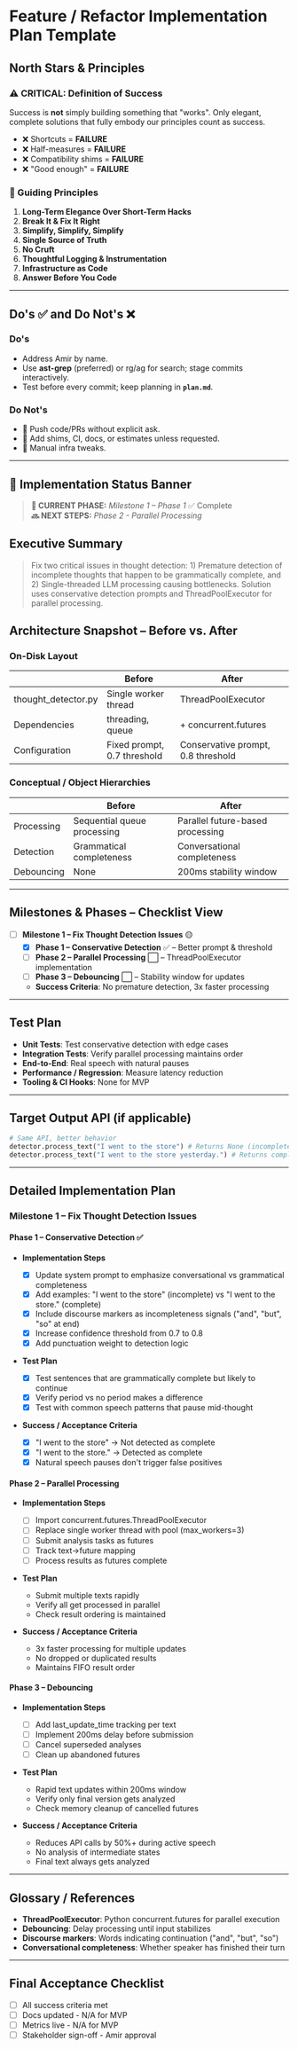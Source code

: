 # Feature / Refactor Implementation Plan Template

## North Stars & Principles

### ⚠️ CRITICAL: Definition of Success
Success is **not** simply building something that "works".
Only elegant, complete solutions that fully embody our principles count as success.

* ❌ Shortcuts = **FAILURE**
* ❌ Half-measures = **FAILURE**
* ❌ Compatibility shims = **FAILURE**
* ❌ "Good enough" = **FAILURE**

### 🌟 Guiding Principles
1. **Long-Term Elegance Over Short-Term Hacks**
2. **Break It & Fix It Right**
3. **Simplify, Simplify, Simplify**
4. **Single Source of Truth**
5. **No Cruft**
6. **Thoughtful Logging & Instrumentation**
7. **Infrastructure as Code**
8. **Answer Before You Code**

---

## Do's ✅ and Do Not's ❌
### Do's
* Address Amir by name.
* Use **ast-grep** (preferred) or rg/ag for search; stage commits interactively.
* Test before every commit; keep planning in **`plan.md`**.

### Do Not's
* 🚫 Push code/PRs without explicit ask.
* 🚫 Add shims, CI, docs, or estimates unless requested.
* 🚫 Manual infra tweaks.

---

## 🚧 Implementation Status Banner
> **🚀 CURRENT PHASE:** *Milestone 1 – Phase 1* ✅ Complete  
> **🔜 NEXT STEPS:** *Phase 2 - Parallel Processing*

## Executive Summary
> Fix two critical issues in thought detection: 1) Premature detection of incomplete thoughts that happen to be grammatically complete, and 2) Single-threaded LLM processing causing bottlenecks. Solution uses conservative detection prompts and ThreadPoolExecutor for parallel processing.

## Architecture Snapshot – Before vs. After
### On-Disk Layout
|                 | **Before** | **After** |
| --------------- | ---------- | --------- |
| thought_detector.py | Single worker thread | ThreadPoolExecutor |
| Dependencies | threading, queue | + concurrent.futures |
| Configuration | Fixed prompt, 0.7 threshold | Conservative prompt, 0.8 threshold |

### Conceptual / Object Hierarchies
|                | **Before** | **After** |
| -------------- | ---------- | --------- |
| Processing | Sequential queue processing | Parallel future-based processing |
| Detection | Grammatical completeness | Conversational completeness |
| Debouncing | None | 200ms stability window |

---

## Milestones & Phases – Checklist View
* [ ] **Milestone 1 – Fix Thought Detection Issues** 🟡
  * [x] **Phase 1 – Conservative Detection** ✅ – Better prompt & threshold
  * [ ] **Phase 2 – Parallel Processing** ⬜ – ThreadPoolExecutor implementation
  * [ ] **Phase 3 – Debouncing** ⬜ – Stability window for updates
  * **Success Criteria**: No premature detection, 3x faster processing

---

## Test Plan
* **Unit Tests**: Test conservative detection with edge cases
* **Integration Tests**: Verify parallel processing maintains order
* **End-to-End**: Real speech with natural pauses
* **Performance / Regression**: Measure latency reduction
* **Tooling & CI Hooks**: None for MVP

---

## Target Output API (if applicable)
```python
# Same API, better behavior
detector.process_text("I went to the store") # Returns None (incomplete)
detector.process_text("I went to the store yesterday.") # Returns complete thought
```

---

## Detailed Implementation Plan

### Milestone 1 – Fix Thought Detection Issues

#### Phase 1 – Conservative Detection ✅

* **Implementation Steps**

  * [x] Update system prompt to emphasize conversational vs grammatical completeness
  * [x] Add examples: "I went to the store" (incomplete) vs "I went to the store." (complete)
  * [x] Include discourse markers as incompleteness signals ("and", "but", "so" at end)
  * [x] Increase confidence threshold from 0.7 to 0.8
  * [x] Add punctuation weight to detection logic

* **Test Plan**

  * [x] Test sentences that are grammatically complete but likely to continue
  * [x] Verify period vs no period makes a difference
  * [x] Test with common speech patterns that pause mid-thought

* **Success / Acceptance Criteria**

  * [x] "I went to the store" -> Not detected as complete
  * [x] "I went to the store." -> Detected as complete
  * [x] Natural speech pauses don't trigger false positives

#### Phase 2 – Parallel Processing

* **Implementation Steps**

  * [ ] Import concurrent.futures.ThreadPoolExecutor
  * [ ] Replace single worker thread with pool (max_workers=3)
  * [ ] Submit analysis tasks as futures
  * [ ] Track text->future mapping
  * [ ] Process results as futures complete

* **Test Plan**

  * Submit multiple texts rapidly
  * Verify all get processed in parallel
  * Check result ordering is maintained

* **Success / Acceptance Criteria**

  * 3x faster processing for multiple updates
  * No dropped or duplicated results
  * Maintains FIFO result order

#### Phase 3 – Debouncing

* **Implementation Steps**

  * [ ] Add last_update_time tracking per text
  * [ ] Implement 200ms delay before submission
  * [ ] Cancel superseded analyses
  * [ ] Clean up abandoned futures

* **Test Plan**

  * Rapid text updates within 200ms window
  * Verify only final version gets analyzed
  * Check memory cleanup of cancelled futures

* **Success / Acceptance Criteria**

  * Reduces API calls by 50%+ during active speech
  * No analysis of intermediate states
  * Final text always gets analyzed

---

## Glossary / References

* **ThreadPoolExecutor**: Python concurrent.futures for parallel execution
* **Debouncing**: Delay processing until input stabilizes
* **Discourse markers**: Words indicating continuation ("and", "but", "so")
* **Conversational completeness**: Whether speaker has finished their turn

---

## Final Acceptance Checklist

* [ ] All success criteria met
* [ ] Docs updated - N/A for MVP
* [ ] Metrics live - N/A for MVP
* [ ] Stakeholder sign-off - Amir approval